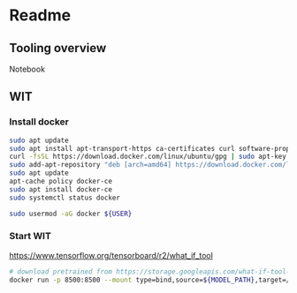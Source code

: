 # Readme

## Tooling overview

Notebook

## WIT

### Install docker

```bash
sudo apt update
sudo apt install apt-transport-https ca-certificates curl software-properties-common
curl -fsSL https://download.docker.com/linux/ubuntu/gpg | sudo apt-key add -
sudo add-apt-repository "deb [arch=amd64] https://download.docker.com/linux/ubuntu bionic stable"
sudo apt update
apt-cache policy docker-ce
sudo apt install docker-ce
sudo systemctl status docker

sudo usermod -aG docker ${USER}
```

### Start WIT

https://www.tensorflow.org/tensorboard/r2/what_if_tool

```bash
# download pretrained from https://storage.googleapis.com/what-if-tool-resources/uci-census-demo/uci-census-demo.zip
docker run -p 8500:8500 --mount type=bind,source=${MODEL_PATH},target=/models/uci_income -e MODEL_NAME=uci_income -t tensorflow/serving
```

